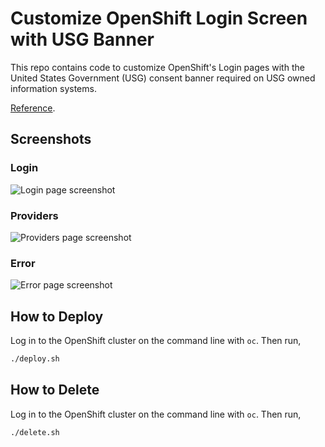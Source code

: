 # Customize OpenShift Login Screen with USG Banner

This repo contains code to customize OpenShift's Login pages with the United
States Government (USG) consent banner required on USG owned information
systems.

[Reference](https://www.stigviewer.com/stig/red_hat_enterprise_linux_7/2017-12-14/finding/V-72225).

## Screenshots

### Login

![Login page screenshot](screenshot/login.png)

### Providers

![Providers page screenshot](screenshot/providers.png)

### Error

![Error page screenshot](screenshot/error.png)

## How to Deploy

Log in to the OpenShift cluster on the command line with `oc`. Then run,

```bash
./deploy.sh
```

## How to Delete

Log in to the OpenShift cluster on the command line with `oc`. Then run,

```bash
./delete.sh
```
